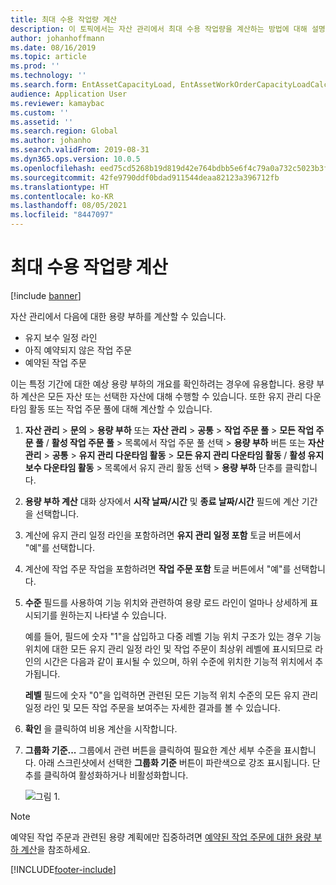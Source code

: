 ```yaml
---
title: 최대 수용 작업량 계산
description: 이 토픽에서는 자산 관리에서 최대 수용 작업량을 계산하는 방법에 대해 설명합니다.
author: johanhoffmann
ms.date: 08/16/2019
ms.topic: article
ms.prod: ''
ms.technology: ''
ms.search.form: EntAssetCapacityLoad, EntAssetWorkOrderCapacityLoadCalculate, EntAssetWorkOrderCapacityLoad
audience: Application User
ms.reviewer: kamaybac
ms.custom: ''
ms.assetid: ''
ms.search.region: Global
ms.author: johanho
ms.search.validFrom: 2019-08-31
ms.dyn365.ops.version: 10.0.5
ms.openlocfilehash: eed75cd5268b19d819d42e764bdbb5e6f4c79a0a732c5023b3fc40da798e2ca1
ms.sourcegitcommit: 42fe9790ddf0bdad911544deaa82123a396712fb
ms.translationtype: HT
ms.contentlocale: ko-KR
ms.lasthandoff: 08/05/2021
ms.locfileid: "8447097"
---
```

# <a name="calculate-capacity-load"></a>최대 수용 작업량 계산

[!include [banner](../../includes/banner.md)]


자산 관리에서 다음에 대한 용량 부하를 계산할 수 있습니다.

- 유지 보수 일정 라인  
- 아직 예약되지 않은 작업 주문  
- 예약된 작업 주문

이는 특정 기간에 대한 예상 용량 부하의 개요를 확인하려는 경우에 유용합니다. 용량 부하 계산은 모든 자산 또는 선택한 자산에 대해 수행할 수 있습니다. 또한 유지 관리 다운타임 활동 또는 작업 주문 풀에 대해 계산할 수 있습니다.

1. **자산 관리** > **문의** > **용량 부하** 또는 **자산 관리** > **공통** > **작업 주문 풀** > **모든 작업 주문 풀** / **활성 작업 주문 풀** > 목록에서 작업 주문 풀 선택 > **용량 부하** 버튼 또는 **자산 관리** > **공통** > **유지 관리 다운타임 활동** > **모든 유지 관리 다운타임 활동** / **활성 유지 보수 다운타임 활동** > 목록에서 유지 관리 활동 선택 > **용량 부하** 단추를 클릭합니다.

2. **용량 부하 계산** 대화 상자에서 **시작 날짜/시간** 및 **종료 날짜/시간** 필드에 계산 기간을 선택합니다.

3. 계산에 유지 관리 일정 라인을 포함하려면 **유지 관리 일정 포함** 토글 버튼에서 "예"를 선택합니다.

4. 계산에 작업 주문 작업을 포함하려면 **작업 주문 포함** 토글 버튼에서 "예"를 선택합니다.

5. **수준** 필드를 사용하여 기능 위치와 관련하여 용량 로드 라인이 얼마나 상세하게 표시되기를 원하는지 나타낼 수 있습니다. 

    예를 들어, 필드에 숫자 "1"을 삽입하고 다중 레벨 기능 위치 구조가 있는 경우 기능 위치에 대한 모든 유지 관리 일정 라인 및 작업 주문이 최상위 레벨에 표시되므로 라인의 시간은 다음과 같이 표시될 수 있으며, 하위 수준에 위치한 기능적 위치에서 추가됩니다. 
    
    **레벨** 필드에 숫자 "0"을 입력하면 관련된 모든 기능적 위치 수준의 모든 유지 관리 일정 라인 및 모든 작업 주문을 보여주는 자세한 결과를 볼 수 있습니다.

6. **확인** 을 클릭하여 비용 계산을 시작합니다.

7. **그룹화 기준...** 그룹에서 관련 버튼을 클릭하여 필요한 계산 세부 수준을 표시합니다. 아래 스크린샷에서 선택한 **그룹화 기준** 버튼이 파란색으로 강조 표시됩니다. 단추를 클릭하여 활성화하거나 비활성화합니다.

    ![그림 1.](media/01-capacity-planning.png)

>[!NOTE]
>예약된 작업 주문과 관련된 용량 계획에만 집중하려면 [예약된 작업 주문에 대한 용량 부하 계산](../work-order-scheduling/calculate-capacity-load-on-scheduled-work-orders.md)을 참조하세요.



[!INCLUDE[footer-include](../../../includes/footer-banner.md)]